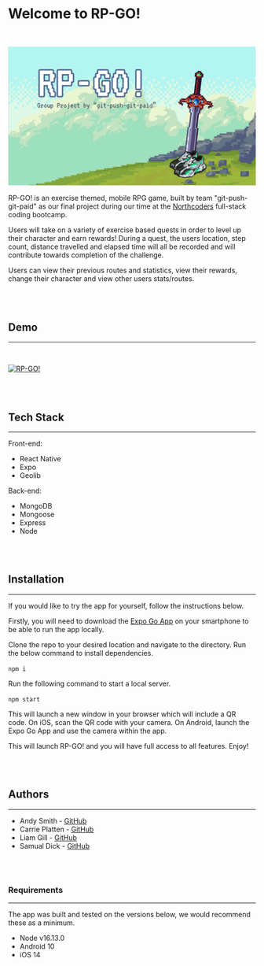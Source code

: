 # Welcome to RP-GO!

<br>

![RP-GO! Image](/assets/rp-go-slide.png)

RP-GO! is an exercise themed, mobile RPG game, built by team "git-push-git-paid" as our final project during our time at the [Northcoders](https://northcoders.com/) full-stack coding bootcamp.

Users will take on a variety of exercise based quests in order to level up their character and earn rewards! During a quest, the users location, step count, distance travelled and elapsed time will all be recorded and will contribute towards completion of the challenge.

Users can view their previous routes and statistics, view their rewards, change their character and view other users stats/routes.

<br>
<br>

## Demo

---

<br>

[![RP-GO!](https://res.cloudinary.com/marcomontalbano/image/upload/v1636627830/video_to_markdown/images/youtube--YQ-N72Lawjk-c05b58ac6eb4c4700831b2b3070cd403.jpg)](https://youtu.be/YQ-N72Lawjk "RP-GO!")

<br>
<br>

## Tech Stack

---

Front-end:

- React Native
- Expo
- Geolib

Back-end:

- MongoDB
- Mongoose
- Express
- Node

<br>
<br>

## Installation

---

If you would like to try the app for yourself, follow the instructions below.

Firstly, you will need to download the [Expo Go App](https://expo.dev/client) on your smartphone to be able to run the app locally.

Clone the repo to your desired location and navigate to the directory. Run the below command to install dependencies.

`npm i`

Run the following command to start a local server.

`npm start`

This will launch a new window in your browser which will include a QR code. On iOS, scan the QR code with your camera. On Android, launch the Expo Go App and use the camera within the app.

This will launch RP-GO! and you will have full access to all features. Enjoy!

<br>
<br>

## Authors

---

- Andy Smith - [GitHub](https://github.com/Andy-Smith1)
- Carrie Platten - [GitHub](https://github.com/cjplatten)
- Liam Gill - [GitHub](https://github.com/LG972021)
- Samual Dick - [GitHub](https://github.com/Samualdi)

<br>
<br>

### Requirements

---

The app was built and tested on the versions below, we would recommend these as a minimum.

- Node v16.13.0
- Android 10
- iOS 14

